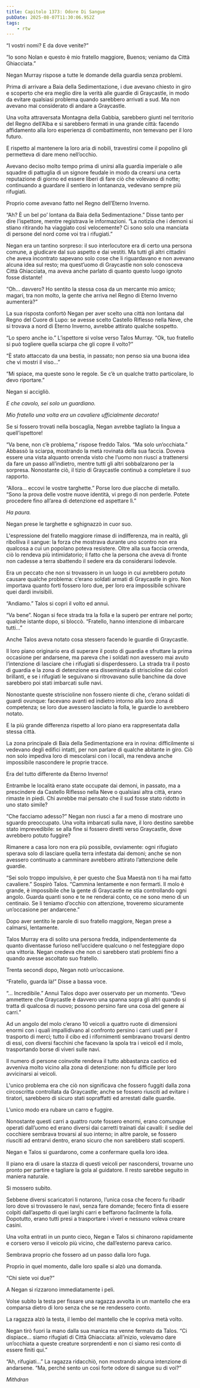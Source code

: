 ```yaml
---
title: Capitolo 1373: Odore Di Sangue
pubDate: 2025-08-07T11:30:06.952Z
tags:
    - rtw
---
```



“I vostri nomi? E da dove venite?”


“Io sono Nolan e questo è mio fratello maggiore, Buenos; veniamo da Città Ghiacciata.”


Negan Murray rispose a tutte le domande della guardia senza problemi.


Prima di arrivare a Baia della Sedimentazione, i due avevano chiesto in giro e scoperto che era meglio dire la verità alle guardie di Graycastle, in modo da evitare qualsiasi problema quando sarebbero arrivati a sud. Ma non avevano mai considerato di andare a Graycastle.


Una volta attraversata Montagna della Gabbia, sarebbero giunti nel territorio del Regno dell’Alba e si sarebbero fermati in una grande città: facendo affidamento alla loro esperienza di combattimento, non temevano per il loro futuro.


E rispetto al mantenere la loro aria di nobili, travestirsi come il popolino gli permetteva di dare meno nell’occhio.


Avevano deciso molto tempo prima di unirsi alla guardia imperiale o alle squadre di pattuglia di un signore feudale in modo da crearsi una certa reputazione di giorno ed essere liberi di fare ciò che volevano di notte; continuando a guardare il sentiero in lontananza, vedevano sempre più rifugiati.


Proprio come avevano fatto nel Regno dell’Eterno Inverno.


“Ah? È un bel po’ lontana da Baia della Sedimentazione.” Disse tanto per dire l’ispettore, mentre registrava le informazioni. “La notizia che i demoni si stiano ritirando ha viaggiato così velocemente? Ci sono solo una manciata di persone del nord come voi tra i rifugiati.”


Negan era un tantino sorpreso: il suo interlocutore era di certo una persona comune, a giudicare dal suo aspetto e dai vestiti. Ma tutti gli altri cittadini che aveva incontrato sapevano solo cose che li riguardavano e non avevano alcuna idea sul resto; ma quest’uomo di Graycastle non solo conosceva Città Ghiacciata, ma aveva anche parlato di quanto questo luogo ignoto fosse distante!


“Oh... davvero? Ho sentito la stessa cosa da un mercante mio amico; magari, tra non molto, la gente che arriva nel Regno di Eterno Inverno aumenterà?”


La sua risposta confortò Negan per aver scelto una città non lontana dal Regno del Cuore di Lupo: se avesse scelto Castello Riflesso nella Neve, che si trovava a nord di Eterno Inverno, avrebbe attirato qualche sospetto.


“Lo spero anche io.” L’ispettore si volse verso Talos Murray. “Ok, tuo fratello si può togliere quella sciarpa che gli copre il volto?”


“È stato attaccato da una bestia, in passato; non penso sia una buona idea che vi mostri il viso...”


“Mi spiace, ma queste sono le regole. Se c’è un qualche tratto particolare, lo devo riportare.”


Negan si accigliò.


<em>E che cavolo, sei solo un guardiano.</em>


<em>Mio fratello una volta era un cavaliere ufficialmente decorato!</em>


Se si fossero trovati nella boscaglia, Negan avrebbe tagliato la lingua a quell’ispettore!


“Va bene, non c’è problema,” rispose freddo Talos. “Ma solo un’occhiata.” Abbassò la sciarpa, mostrando la metà rovinata della sua faccia. Doveva essere una vista alquanto orrenda visto che l’uomo non riuscì a trattenersi da fare un passo all’indietro, mentre tutti gli altri sobbalzarono per la sorpresa. Nonostante ciò, il tizio di Graycastle continuò a completare il suo rapporto.


“Allora... eccovi le vostre targhette.” Porse loro due placche di metallo. “Sono la prova delle vostre nuove identità, vi prego di non perderle. Potete procedere fino all’area di detenzione ed aspettare lì.”


<em>Ha paura.</em>


Negan prese le targhette e sghignazzò in cuor suo.


L'espressione del fratello maggiore rimase di indifferenza, ma in realtà, gli ribolliva il sangue: la forza che mostrava durante uno scontro non era qualcosa a cui un popolano poteva resistere. Oltre alla sua faccia orrenda, ciò lo rendeva più intimidatorio; il fatto che la persona che aveva di fronte non cadesse a terra sbattendo il sedere era da considerarsi lodevole.


Era un peccato che non si trovassero in un luogo in cui avrebbero potuto causare qualche problema: c’erano soldati armati di Graycastle in giro. Non importava quanto forti fossero loro due, per loro era impossibile schivare quei dardi invisibili.


“Andiamo.” Talos si coprì il volto ed annuì.


“Va bene”. Nogan si fece strada tra la folla e la superò per entrare nel porto; qualche istante dopo, si bloccò. “Fratello, hanno intenzione di imbarcare tutti...”


Anche Talos aveva notato cosa stessero facendo le guardie di Graycastle.


Il loro piano originario era di superare il posto di guardia e sfruttare la prima occasione per andarsene, ma pareva che i soldati non avessero mai avuto l’intenzione di lasciare che i rifugiati si disperdessero. La strada tra il posto di guardia e la zona di detenzione era disseminata di striscioline dai colori brillanti, e se i rifugiati le seguivano si ritrovavano sulle banchine da dove sarebbero poi stati imbarcati sulle navi.


Nonostante queste striscioline non fossero niente di che, c’erano soldati di guardi ovunque: facevano avanti ed indietro intorno alla loro zona di competenza; se loro due avessero lasciato la folla, le guardie lo avrebbero notato.


E la più grande differenza rispetto al loro piano era rappresentata dalla stessa città.


La zona principale di Baia della Sedimentazione era in rovina: difficilmente si vedevano degli edifici intatti, per non parlare di qualche abitante in giro. Ciò non solo impediva loro di mescolarsi con i locali, ma rendeva anche impossibile nascondere le proprie tracce.


Era del tutto differente da Eterno Inverno!


Entrambe le località erano state occupate dai demoni, in passato, ma a prescindere da Castello Riflesso nella Neve o qualsiasi altra città, erano rimaste in piedi. Chi avrebbe mai pensato che il sud fosse stato ridotto in uno stato simile?


“Che facciamo adesso?” Negan non riuscì a far a meno di mostrare uno sguardo preoccupato. Una volta imbarcati sulla nave, il loro destino sarebbe stato imprevedibile: se alla fine si fossero diretti verso Graycastle, dove avrebbero potuto fuggire?


Rimanere a casa loro non era più possibile, ovviamente: ogni rifugiato sperava solo di lasciare quella terra infestata dai demoni; anche se non avessero continuato a camminare avrebbero attirato l’attenzione delle guardie.


“Sei solo troppo impulsivo, è per questo che Sua Maestà non ti ha mai fatto cavaliere.” Sospirò Talos. “Cammina lentamente e non fermarti. Il molo è grande, è impossibile che la gente di Graycastle ne stia controllando ogni angolo. Guarda quanti sono e te ne renderai conto, ce ne sono meno di un centinaio. Se li teniamo d’occhio con attenzione, troveremo sicuramente un’occasione per andarcene.”


Dopo aver sentito le parole di suo fratello maggiore, Negan prese a calmarsi, lentamente.


Talos Murray era di solito una persona fredda, indipendentemente da quanto diventasse furioso nell’uccidere qualcuno o nel festeggiare dopo una vittoria. Negan credeva che non ci sarebbero stati problemi fino a quando avesse ascoltato suo fratello.


Trenta secondi dopo, Negan notò un’occasione.


“Fratello, guarda là!” Disse a bassa voce.


“... Incredibile.” Annuì Talos dopo aver osservato per un momento. “Devo ammettere che Graycastle è davvero una spanna sopra gli altri quando si tratta di qualcosa di nuovo; possono persino fare una cosa del genere ai carri.”


Ad un angolo del molo c’erano 10 veicoli a quattro ruote di dimensioni enormi con i quali impallidivano al confronto persino i carri usati per il trasporto di merci; tutto il cibo ed i rifornimenti sembravano trovarsi dentro di essi, con diversi facchini che facevano la spola tra i veicoli ed il molo, trasportando borse di viveri sulle navi.


Il numero di persone coinvolte rendeva il tutto abbastanza caotico ed avveniva molto vicino alla zona di detenzione: non fu difficile per loro avvicinarsi ai veicoli.


L'unico problema era che ciò non significava che fossero fuggiti dalla zona circoscritta controllata da Graycastle; anche se fossero riusciti ad evitare i tiratori, sarebbero di sicuro stati sopraffatti ed arrestati dalle guardie.


L’unico modo era rubare un carro e fuggire.


Nonostante questi carri a quattro ruote fossero enormi, erano comunque operati dall’uomo ed erano diversi dai carretti trainati dai cavalli: il sedile del cocchiere sembrava trovarsi al suo interno; in altre parole, se fossero riusciti ad entrarvi dentro, erano sicuro che non sarebbero stati scoperti.


Negan e Talos si guardarono, come a confermare quella loro idea.


Il piano era di usare la stazza di questi veicoli per nascondersi, trovarne uno pronto per partire e tagliare la gola al guidatore. Il resto sarebbe seguito in maniera naturale.


Si mossero subito.


Sebbene diversi scaricatori li notarono, l’unica cosa che fecero fu ribadir loro dove si trovassero le navi, senza fare domande; fecero finta di essere colpiti dall’aspetto di quei larghi carri e beffarono facilmente la folla. Dopotutto, erano tutti presi a trasportare i viveri e nessuno voleva creare casini.


Una volta entrati in un punto cieco, Negan e Talos si chinarono rapidamente e corsero verso il veicolo più vicino, che dall’esterno pareva carico.


Sembrava proprio che fossero ad un passo dalla loro fuga.


Proprio in quel momento, dalle loro spalle si alzò una domanda.


“Chi siete voi due?”


A Negan si rizzarono immediatamente i peli.


Volse subito la testa per fissare una ragazza avvolta in un mantello che era comparsa dietro di loro senza che se ne rendessero conto.


La ragazza alzò la testa, il lembo del mantello che le copriva metà volto.


Negan tirò fuori la mano dalla sua manica ma venne fermato da Talos. “Ci dispiace... siamo rifugiati di Città Ghiacciata: all’inizio, volevamo dare un’occhiata a queste creature sorprendenti e non ci siamo resi conto di essere finiti qui.”


“Ah, rifugiati...” La ragazza ridacchiò, non mostrando alcuna intenzione di andarsene. “Ma, perché sento un così forte odore di sangue su di voi?”






<em>Mithdran </em>
















                                


                                



